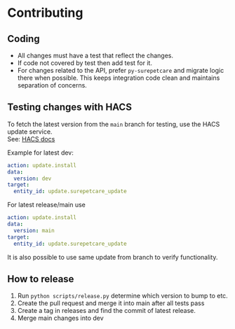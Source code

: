 # Contributing  

## Coding 
- All changes must have a test that reflect the changes.
- If code not covered by test then add test for it. 
- For changes related to the API, prefer `py-surepetcare` and migrate logic there when possible. This keeps integration code clean and maintains separation of concerns.

## Testing changes with HACS
To fetch the latest version from the `main` branch for testing, use the HACS update service.  
See: [HACS docs](https://hacs.xyz/docs/use/entities/update/)

Example for latest dev:

```yaml
action: update.install
data:
  version: dev
target:
  entity_id: update.surepetcare_update
```
For latest release/main use
```yaml
action: update.install
data:
  version: main
target:
  entity_id: update.surepetcare_update
```


It is also possible to use same update from branch to verify functionality. 

## How to release
1. Run `python scripts/release.py` determine which version to bump to etc.
2. Create the pull request and merge it into main after all tests pass
3. Create a tag in releases and find the commit of latest release.
4. Merge main changes into dev

